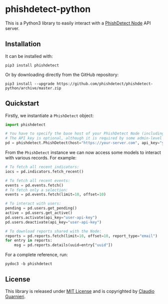 # phishdetect-python

This is a Python3 library to easily interact with a [PhishDetect Node](https://github.com/phishdetect/phishdetect-node) API server.

## Installation

It can be installed with:

	pip3 install phishdetect

Or by downloading directly from the GitHub repository:

	pip3 install --upgrade https://github.com/phishdetect/phishdetect-python/archive/master.zip

## Quickstart

Firstly, we instantiate a `PhishDetect` object:

```python
import phishdetect

# You have to specify the base host of your PhishDetect Node (including the schema).
# The API key is optional, although it is required by some admin-level APIs.
pd = phishdetect.PhishDetect(host="https://your-server.com", api_key="your-api-key")
```

From the `PhishDetect` instance we can now access some models to interact with various records. For example:

```python
# To fetch all recent indicators:
iocs = pd.indicators.fetch_recent()

# To fetch all recent events:
events = pd.events.fetch()
# To fetch only a selection:
events = pd.events.fetch(limit=10, offset=10)

# To interact with users:
pending = pd.users.get_pending()
active = pd.users.get_active()
pd.users.activate(api_key="user-api-key")
pd.users.deactivate(api_key="user-api-key")

# To download reports shared with the Node:
reports = pd.reports.fetch(limit=10, offset=10, report_type="email")
for entry in reports:
	msg = pd.reports.details(uuid=entry["uuid"])
```

For a complete reference, run:

	pydoc3 -b phishdetect

## License

This library is released under [MIT License](LICENSE) and is copyrighted by [Claudio Guarnieri](https://nex.sx/).
